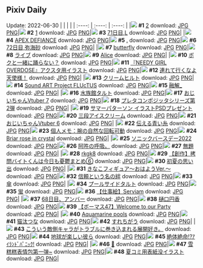## Pixiv Daily
Update: 2022-06-30
|      |      |      |
| :----: | :----: | :----: |
|![](https://pixiv.microyu.workers.dev/c/240x480/img-master/img/2022/06/28/02/51/30/99353013_p0_master1200.jpg) **#1** [2](https://www.pixiv.net/artworks/99353013) download: [JPG](https://pixiv.microyu.workers.dev/img-original/img/2022/06/28/02/51/30/99353013_p0.jpg) [PNG](https://pixiv.microyu.workers.dev/img-original/img/2022/06/28/02/51/30/99353013_p0.png)|![](https://pixiv.microyu.workers.dev/c/240x480/img-master/img/2022/06/28/02/50/16/99352999_master1200.jpg) **#2** [1](https://www.pixiv.net/artworks/99352999) download: [JPG](https://pixiv.microyu.workers.dev/img-original/img/2022/06/28/02/50/16/99352999.jpg) [PNG](https://pixiv.microyu.workers.dev/img-original/img/2022/06/28/02/50/16/99352999.png)|![](https://pixiv.microyu.workers.dev/c/240x480/img-master/img/2022/06/28/00/00/03/99349797_p0_master1200.jpg) **#3** [71日目,L](https://www.pixiv.net/artworks/99349797) download: [JPG](https://pixiv.microyu.workers.dev/img-original/img/2022/06/28/00/00/03/99349797_p0.jpg) [PNG](https://pixiv.microyu.workers.dev/img-original/img/2022/06/28/00/00/03/99349797_p0.png)|
|![](https://pixiv.microyu.workers.dev/c/240x480/img-master/img/2022/06/28/02/41/01/99352927_p0_master1200.jpg) **#4** [APEX DEFIANCE](https://www.pixiv.net/artworks/99352927) download: [JPG](https://pixiv.microyu.workers.dev/img-original/img/2022/06/28/02/41/01/99352927_p0.jpg) [PNG](https://pixiv.microyu.workers.dev/img-original/img/2022/06/28/02/41/01/99352927_p0.png)|![](https://pixiv.microyu.workers.dev/c/240x480/img-master/img/2022/06/29/00/00/02/99370214_p0_master1200.jpg) **#5** [.](https://www.pixiv.net/artworks/99370214) download: [JPG](https://pixiv.microyu.workers.dev/img-original/img/2022/06/29/00/00/02/99370214_p0.jpg) [PNG](https://pixiv.microyu.workers.dev/img-original/img/2022/06/29/00/00/02/99370214_p0.png)|![](https://pixiv.microyu.workers.dev/c/240x480/img-master/img/2022/06/29/00/00/08/99370268_p0_master1200.jpg) **#6** [72日目,弥海砂](https://www.pixiv.net/artworks/99370268) download: [JPG](https://pixiv.microyu.workers.dev/img-original/img/2022/06/29/00/00/08/99370268_p0.jpg) [PNG](https://pixiv.microyu.workers.dev/img-original/img/2022/06/29/00/00/08/99370268_p0.png)|
|![](https://pixiv.microyu.workers.dev/c/240x480/img-master/img/2022/06/29/00/07/41/99370653_master1200.jpg) **#7** [butterfly](https://www.pixiv.net/artworks/99370653) download: [JPG](https://pixiv.microyu.workers.dev/img-original/img/2022/06/29/00/07/41/99370653.jpg) [PNG](https://pixiv.microyu.workers.dev/img-original/img/2022/06/29/00/07/41/99370653.png)|![](https://pixiv.microyu.workers.dev/c/240x480/img-master/img/2022/06/28/06/00/01/99354621_p0_master1200.jpg) **#8** [ライブ](https://www.pixiv.net/artworks/99354621) download: [JPG](https://pixiv.microyu.workers.dev/img-original/img/2022/06/28/06/00/01/99354621_p0.jpg) [PNG](https://pixiv.microyu.workers.dev/img-original/img/2022/06/28/06/00/01/99354621_p0.png)|![](https://pixiv.microyu.workers.dev/c/240x480/img-master/img/2022/06/28/00/00/11/99349850_p0_master1200.jpg) **#9** [Alice](https://www.pixiv.net/artworks/99349850) download: [JPG](https://pixiv.microyu.workers.dev/img-original/img/2022/06/28/00/00/11/99349850_p0.jpg) [PNG](https://pixiv.microyu.workers.dev/img-original/img/2022/06/28/00/00/11/99349850_p0.png)|
|![](https://pixiv.microyu.workers.dev/c/240x480/img-master/img/2022/06/28/00/03/09/99350026_p0_master1200.jpg) **#10** [ボクと一緒に踊らない？](https://www.pixiv.net/artworks/99350026) download: [JPG](https://pixiv.microyu.workers.dev/img-original/img/2022/06/28/00/03/09/99350026_p0.jpg) [PNG](https://pixiv.microyu.workers.dev/img-original/img/2022/06/28/00/03/09/99350026_p0.png)|![](https://pixiv.microyu.workers.dev/c/240x480/img-master/img/2022/06/28/19/32/30/99363868_p0_master1200.jpg) **#11** [『NEEDY GIRL OVERDOSE』アクスタ用イラスト](https://www.pixiv.net/artworks/99363868) download: [JPG](https://pixiv.microyu.workers.dev/img-original/img/2022/06/28/19/32/30/99363868_p0.jpg) [PNG](https://pixiv.microyu.workers.dev/img-original/img/2022/06/28/19/32/30/99363868_p0.png)|![](https://pixiv.microyu.workers.dev/c/240x480/img-master/img/2022/06/29/07/30/01/99375596_p0_master1200.jpg) **#12** [連れて行くなよ天使様！](https://www.pixiv.net/artworks/99375596) download: [JPG](https://pixiv.microyu.workers.dev/img-original/img/2022/06/29/07/30/01/99375596_p0.jpg) [PNG](https://pixiv.microyu.workers.dev/img-original/img/2022/06/29/07/30/01/99375596_p0.png)|
|![](https://pixiv.microyu.workers.dev/c/240x480/img-master/img/2022/06/29/00/00/06/99370255_p0_master1200.jpg) **#13** [クリームヒルト](https://www.pixiv.net/artworks/99370255) download: [JPG](https://pixiv.microyu.workers.dev/img-original/img/2022/06/29/00/00/06/99370255_p0.jpg) [PNG](https://pixiv.microyu.workers.dev/img-original/img/2022/06/29/00/00/06/99370255_p0.png)|![](https://pixiv.microyu.workers.dev/c/240x480/img-master/img/2022/06/28/19/35/41/99363912_p0_master1200.jpg) **#14** [Sound ART Project FLUcTUS](https://www.pixiv.net/artworks/99363912) download: [JPG](https://pixiv.microyu.workers.dev/img-original/img/2022/06/28/19/35/41/99363912_p0.jpg) [PNG](https://pixiv.microyu.workers.dev/img-original/img/2022/06/28/19/35/41/99363912_p0.png)|![](https://pixiv.microyu.workers.dev/c/240x480/img-master/img/2022/06/28/19/36/36/99363924_p0_master1200.jpg) **#15** [融解_](https://www.pixiv.net/artworks/99363924) download: [JPG](https://pixiv.microyu.workers.dev/img-original/img/2022/06/28/19/36/36/99363924_p0.jpg) [PNG](https://pixiv.microyu.workers.dev/img-original/img/2022/06/28/19/36/36/99363924_p0.png)|
|![](https://pixiv.microyu.workers.dev/c/240x480/img-master/img/2022/06/29/20/30/00/99385339_p0_master1200.jpg) **#16** [水族館タルト](https://www.pixiv.net/artworks/99385339) download: [JPG](https://pixiv.microyu.workers.dev/img-original/img/2022/06/29/20/30/00/99385339_p0.jpg) [PNG](https://pixiv.microyu.workers.dev/img-original/img/2022/06/29/20/30/00/99385339_p0.png)|![](https://pixiv.microyu.workers.dev/c/240x480/img-master/img/2022/06/29/01/59/29/99372796_p0_master1200.jpg) **#17** [おじいちゃんVtuber 7](https://www.pixiv.net/artworks/99372796) download: [JPG](https://pixiv.microyu.workers.dev/img-original/img/2022/06/29/01/59/29/99372796_p0.jpg) [PNG](https://pixiv.microyu.workers.dev/img-original/img/2022/06/29/01/59/29/99372796_p0.png)|![](https://pixiv.microyu.workers.dev/c/240x480/img-master/img/2022/06/28/19/30/40/99363825_p0_master1200.jpg) **#18** [プレタコンポジッタシリーズ第2弾](https://www.pixiv.net/artworks/99363825) download: [JPG](https://pixiv.microyu.workers.dev/img-original/img/2022/06/28/19/30/40/99363825_p0.jpg) [PNG](https://pixiv.microyu.workers.dev/img-original/img/2022/06/28/19/30/40/99363825_p0.png)|
|![](https://pixiv.microyu.workers.dev/c/240x480/img-master/img/2022/06/28/18/58/17/99363226_p0_master1200.jpg) **#19** [サマーパターソン イラストPSDプレゼント](https://www.pixiv.net/artworks/99363226) download: [JPG](https://pixiv.microyu.workers.dev/img-original/img/2022/06/28/18/58/17/99363226_p0.jpg) [PNG](https://pixiv.microyu.workers.dev/img-original/img/2022/06/28/18/58/17/99363226_p0.png)|![](https://pixiv.microyu.workers.dev/c/240x480/img-master/img/2022/06/28/20/30/01/99365066_p0_master1200.jpg) **#20** [三段アイスクリーム](https://www.pixiv.net/artworks/99365066) download: [JPG](https://pixiv.microyu.workers.dev/img-original/img/2022/06/28/20/30/01/99365066_p0.jpg) [PNG](https://pixiv.microyu.workers.dev/img-original/img/2022/06/28/20/30/01/99365066_p0.png)|![](https://pixiv.microyu.workers.dev/c/240x480/img-master/img/2022/06/28/01/14/06/99351636_p0_master1200.jpg) **#21** [おじいちゃんVtuber 6](https://www.pixiv.net/artworks/99351636) download: [JPG](https://pixiv.microyu.workers.dev/img-original/img/2022/06/28/01/14/06/99351636_p0.jpg) [PNG](https://pixiv.microyu.workers.dev/img-original/img/2022/06/28/01/14/06/99351636_p0.png)|
|![](https://pixiv.microyu.workers.dev/c/240x480/img-master/img/2022/06/28/00/01/00/99349940_p0_master1200.jpg) **#22** [伝える青い糸](https://www.pixiv.net/artworks/99349940) download: [JPG](https://pixiv.microyu.workers.dev/img-original/img/2022/06/28/00/01/00/99349940_p0.jpg) [PNG](https://pixiv.microyu.workers.dev/img-original/img/2022/06/28/00/01/00/99349940_p0.png)|![](https://pixiv.microyu.workers.dev/c/240x480/img-master/img/2022/06/29/09/00/02/99376385_p0_master1200.jpg) **#23** [個人メモ：腕の自然な回転可動](https://www.pixiv.net/artworks/99376385) download: [JPG](https://pixiv.microyu.workers.dev/img-original/img/2022/06/29/09/00/02/99376385_p0.jpg) [PNG](https://pixiv.microyu.workers.dev/img-original/img/2022/06/29/09/00/02/99376385_p0.png)|![](https://pixiv.microyu.workers.dev/c/240x480/img-master/img/2022/06/29/00/32/10/99371308_p0_master1200.jpg) **#24** [Briar rose in crystal](https://www.pixiv.net/artworks/99371308) download: [JPG](https://pixiv.microyu.workers.dev/img-original/img/2022/06/29/00/32/10/99371308_p0.jpg) [PNG](https://pixiv.microyu.workers.dev/img-original/img/2022/06/29/00/32/10/99371308_p0.png)|
|![](https://pixiv.microyu.workers.dev/c/240x480/img-master/img/2022/06/28/19/40/26/99364002_p0_master1200.jpg) **#25** [ソニックバースデー2022](https://www.pixiv.net/artworks/99364002) download: [JPG](https://pixiv.microyu.workers.dev/img-original/img/2022/06/28/19/40/26/99364002_p0.jpg) [PNG](https://pixiv.microyu.workers.dev/img-original/img/2022/06/28/19/40/26/99364002_p0.png)|![](https://pixiv.microyu.workers.dev/c/240x480/img-master/img/2022/06/29/13/02/26/99378651_p0_master1200.jpg) **#26** [阿吽の呼吸。](https://www.pixiv.net/artworks/99378651) download: [JPG](https://pixiv.microyu.workers.dev/img-original/img/2022/06/29/13/02/26/99378651_p0.jpg) [PNG](https://pixiv.microyu.workers.dev/img-original/img/2022/06/29/13/02/26/99378651_p0.png)|![](https://pixiv.microyu.workers.dev/c/240x480/img-master/img/2022/06/28/21/23/28/99366363_p0_master1200.jpg) **#27** [無題](https://www.pixiv.net/artworks/99366363) download: [JPG](https://pixiv.microyu.workers.dev/img-original/img/2022/06/28/21/23/28/99366363_p0.jpg) [PNG](https://pixiv.microyu.workers.dev/img-original/img/2022/06/28/21/23/28/99366363_p0.png)|
|![](https://pixiv.microyu.workers.dev/c/240x480/img-master/img/2022/06/28/10/01/23/99356656_p0_master1200.jpg) **#28** [rkgk8](https://www.pixiv.net/artworks/99356656) download: [JPG](https://pixiv.microyu.workers.dev/img-original/img/2022/06/28/10/01/23/99356656_p0.jpg) [PNG](https://pixiv.microyu.workers.dev/img-original/img/2022/06/28/10/01/23/99356656_p0.png)|![](https://pixiv.microyu.workers.dev/c/240x480/img-master/img/2022/06/29/20/00/20/99384721_p0_master1200.jpg) **#29** [【創作】拷問バイトくんは今日も憂鬱まとめ⑥](https://www.pixiv.net/artworks/99384721) download: [JPG](https://pixiv.microyu.workers.dev/img-original/img/2022/06/29/20/00/20/99384721_p0.jpg) [PNG](https://pixiv.microyu.workers.dev/img-original/img/2022/06/29/20/00/20/99384721_p0.png)|![](https://pixiv.microyu.workers.dev/c/240x480/img-master/img/2022/06/28/00/00/19/99349884_p0_master1200.jpg) **#30** [初夏の思い出](https://www.pixiv.net/artworks/99349884) download: [JPG](https://pixiv.microyu.workers.dev/img-original/img/2022/06/28/00/00/19/99349884_p0.jpg) [PNG](https://pixiv.microyu.workers.dev/img-original/img/2022/06/28/00/00/19/99349884_p0.png)|
|![](https://pixiv.microyu.workers.dev/c/240x480/img-master/img/2022/06/28/10/30/03/99356899_p0_master1200.jpg) **#31** [きなこフィギュア〜おはようVer.〜](https://www.pixiv.net/artworks/99356899) download: [JPG](https://pixiv.microyu.workers.dev/img-original/img/2022/06/28/10/30/03/99356899_p0.jpg) [PNG](https://pixiv.microyu.workers.dev/img-original/img/2022/06/28/10/30/03/99356899_p0.png)|![](https://pixiv.microyu.workers.dev/c/240x480/img-master/img/2022/06/29/18/00/01/99382372_p0_master1200.jpg) **#32** [信頼という名の絆](https://www.pixiv.net/artworks/99382372) download: [JPG](https://pixiv.microyu.workers.dev/img-original/img/2022/06/29/18/00/01/99382372_p0.jpg) [PNG](https://pixiv.microyu.workers.dev/img-original/img/2022/06/29/18/00/01/99382372_p0.png)|![](https://pixiv.microyu.workers.dev/c/240x480/img-master/img/2022/06/29/17/54/40/99382291_p0_master1200.jpg) **#33** [傘](https://www.pixiv.net/artworks/99382291) download: [JPG](https://pixiv.microyu.workers.dev/img-original/img/2022/06/29/17/54/40/99382291_p0.jpg) [PNG](https://pixiv.microyu.workers.dev/img-original/img/2022/06/29/17/54/40/99382291_p0.png)|
|![](https://pixiv.microyu.workers.dev/c/240x480/img-master/img/2022/06/28/00/00/03/99349792_p0_master1200.jpg) **#34** [プールサイドタルト](https://www.pixiv.net/artworks/99349792) download: [JPG](https://pixiv.microyu.workers.dev/img-original/img/2022/06/28/00/00/03/99349792_p0.jpg) [PNG](https://pixiv.microyu.workers.dev/img-original/img/2022/06/28/00/00/03/99349792_p0.png)|![](https://pixiv.microyu.workers.dev/c/240x480/img-master/img/2022/06/29/00/00/07/99370264_p0_master1200.jpg) **#35** [蛍](https://www.pixiv.net/artworks/99370264) download: [JPG](https://pixiv.microyu.workers.dev/img-original/img/2022/06/29/00/00/07/99370264_p0.jpg) [PNG](https://pixiv.microyu.workers.dev/img-original/img/2022/06/29/00/00/07/99370264_p0.png)|![](https://pixiv.microyu.workers.dev/c/240x480/img-master/img/2022/06/28/20/20/07/99364827_p0_master1200.jpg) **#36** [【仕事絵】Serviam](https://www.pixiv.net/artworks/99364827) download: [JPG](https://pixiv.microyu.workers.dev/img-original/img/2022/06/28/20/20/07/99364827_p0.jpg) [PNG](https://pixiv.microyu.workers.dev/img-original/img/2022/06/28/20/20/07/99364827_p0.png)|
|![](https://pixiv.microyu.workers.dev/c/240x480/img-master/img/2022/06/28/00/55/14/99351283_p0_master1200.jpg) **#37** [68日目、アンバー](https://www.pixiv.net/artworks/99351283) download: [JPG](https://pixiv.microyu.workers.dev/img-original/img/2022/06/28/00/55/14/99351283_p0.jpg) [PNG](https://pixiv.microyu.workers.dev/img-original/img/2022/06/28/00/55/14/99351283_p0.png)|![](https://pixiv.microyu.workers.dev/c/240x480/img-master/img/2022/06/28/00/07/15/99350155_p0_master1200.jpg) **#38** [樋口円香](https://www.pixiv.net/artworks/99350155) download: [JPG](https://pixiv.microyu.workers.dev/img-original/img/2022/06/28/00/07/15/99350155_p0.jpg) [PNG](https://pixiv.microyu.workers.dev/img-original/img/2022/06/28/00/07/15/99350155_p0.png)|![](https://pixiv.microyu.workers.dev/c/240x480/img-master/img/2022/06/28/18/55/57/99363195_p0_master1200.jpg) **#39** [【ボーマス47】Welcome to our Party](https://www.pixiv.net/artworks/99363195) download: [JPG](https://pixiv.microyu.workers.dev/img-original/img/2022/06/28/18/55/57/99363195_p0.jpg) [PNG](https://pixiv.microyu.workers.dev/img-original/img/2022/06/28/18/55/57/99363195_p0.png)|
|![](https://pixiv.microyu.workers.dev/c/240x480/img-master/img/2022/06/29/00/34/14/99371352_p0_master1200.jpg) **#40** [Aquamarine pools](https://www.pixiv.net/artworks/99371352) download: [JPG](https://pixiv.microyu.workers.dev/img-original/img/2022/06/29/00/34/14/99371352_p0.jpg) [PNG](https://pixiv.microyu.workers.dev/img-original/img/2022/06/29/00/34/14/99371352_p0.png)|![](https://pixiv.microyu.workers.dev/c/240x480/img-master/img/2022/06/29/00/00/05/99370244_p0_master1200.jpg) **#41** [猫汰つな](https://www.pixiv.net/artworks/99370244) download: [JPG](https://pixiv.microyu.workers.dev/img-original/img/2022/06/29/00/00/05/99370244_p0.jpg) [PNG](https://pixiv.microyu.workers.dev/img-original/img/2022/06/29/00/00/05/99370244_p0.png)|![](https://pixiv.microyu.workers.dev/c/240x480/img-master/img/2022/06/28/00/13/18/99350330_p0_master1200.jpg) **#42** [すれちがう](https://www.pixiv.net/artworks/99350330) download: [JPG](https://pixiv.microyu.workers.dev/img-original/img/2022/06/28/00/13/18/99350330_p0.jpg) [PNG](https://pixiv.microyu.workers.dev/img-original/img/2022/06/28/00/13/18/99350330_p0.png)|
|![](https://pixiv.microyu.workers.dev/c/240x480/img-master/img/2022/06/29/05/57/36/99374827_p0_master1200.jpg) **#43** [こういう敵側キャラがトラブルに巻き込まれる展開好き。](https://www.pixiv.net/artworks/99374827) download: [JPG](https://pixiv.microyu.workers.dev/img-original/img/2022/06/29/05/57/36/99374827_p0.jpg) [PNG](https://pixiv.microyu.workers.dev/img-original/img/2022/06/29/05/57/36/99374827_p0.png)|![](https://pixiv.microyu.workers.dev/c/240x480/img-master/img/2022/06/28/16/07/07/99360601_p0_master1200.jpg) **#44** [地球が楽しい彼ら](https://www.pixiv.net/artworks/99360601) download: [JPG](https://pixiv.microyu.workers.dev/img-original/img/2022/06/28/16/07/07/99360601_p0.jpg) [PNG](https://pixiv.microyu.workers.dev/img-original/img/2022/06/28/16/07/07/99360601_p0.png)|![](https://pixiv.microyu.workers.dev/c/240x480/img-master/img/2022/06/28/22/40/02/99368262_p0_master1200.jpg) **#45** [絶体絶命!?ｱｲﾗﾝﾄﾞﾊﾟﾆｯｸ!](https://www.pixiv.net/artworks/99368262) download: [JPG](https://pixiv.microyu.workers.dev/img-original/img/2022/06/28/22/40/02/99368262_p0.jpg) [PNG](https://pixiv.microyu.workers.dev/img-original/img/2022/06/28/22/40/02/99368262_p0.png)|
|![](https://pixiv.microyu.workers.dev/c/240x480/img-master/img/2022/06/28/00/11/33/99350283_p0_master1200.jpg) **#46** [💜](https://www.pixiv.net/artworks/99350283) download: [JPG](https://pixiv.microyu.workers.dev/img-original/img/2022/06/28/00/11/33/99350283_p0.jpg) [PNG](https://pixiv.microyu.workers.dev/img-original/img/2022/06/28/00/11/33/99350283_p0.png)|![](https://pixiv.microyu.workers.dev/c/240x480/img-master/img/2022/06/28/23/15/29/99369102_p0_master1200.jpg) **#47** [雪糕糕表情包第一弹~](https://www.pixiv.net/artworks/99369102) download: [JPG](https://pixiv.microyu.workers.dev/img-original/img/2022/06/28/23/15/29/99369102_p0.jpg) [PNG](https://pixiv.microyu.workers.dev/img-original/img/2022/06/28/23/15/29/99369102_p0.png)|![](https://pixiv.microyu.workers.dev/c/240x480/img-master/img/2022/06/28/07/00/01/99355084_p0_master1200.jpg) **#48** [夏コミ用表紙没イラスト](https://www.pixiv.net/artworks/99355084) download: [JPG](https://pixiv.microyu.workers.dev/img-original/img/2022/06/28/07/00/01/99355084_p0.jpg) [PNG](https://pixiv.microyu.workers.dev/img-original/img/2022/06/28/07/00/01/99355084_p0.png)|
